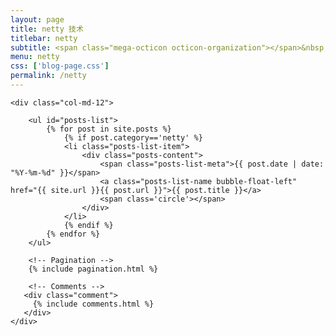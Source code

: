 ```yaml
---
layout: page
title: netty 技术
titlebar: netty
subtitle: <span class="mega-octicon octicon-organization"></span>&nbsp;&nbsp; netty 技术
menu: netty
css: ['blog-page.css']
permalink: /netty
---
```


<div class="row">

    <div class="col-md-12">

        <ul id="posts-list">
            {% for post in site.posts %}
                {% if post.category=='netty' %}
                <li class="posts-list-item">
                    <div class="posts-content">
                        <span class="posts-list-meta">{{ post.date | date: "%Y-%m-%d" }}</span>
                        <a class="posts-list-name bubble-float-left" href="{{ site.url }}{{ post.url }}">{{ post.title }}</a>
                        <span class='circle'></span>
                    </div>
                </li>
                {% endif %}
            {% endfor %}
        </ul> 

        <!-- Pagination -->
        {% include pagination.html %}

        <!-- Comments -->
       <div class="comment">
         {% include comments.html %}
       </div>
    </div>

</div>
<script>
    $(document).ready(function(){

        // Enable bootstrap tooltip
        $("body").tooltip({ selector: '[data-toggle=tooltip]' });

    });
</script>